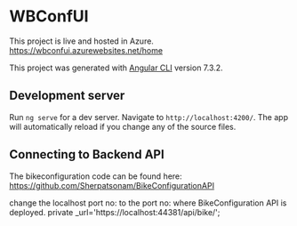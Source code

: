 # WBConfUI
This project is live and hosted in Azure.
https://wbconfui.azurewebsites.net/home

This project was generated with [Angular CLI](https://github.com/angular/angular-cli) version 7.3.2.

## Development server

Run `ng serve` for a dev server. Navigate to `http://localhost:4200/`. The app will automatically reload if you change any of the source files.

## Connecting to Backend API
The bikeconfiguration code can be found here:
https://github.com/Sherpatsonam/BikeConfigurationAPI

change the localhost port no: to the port no: where BikeConfiguration API is deployed.
private _url='https://localhost:44381/api/bike/';



